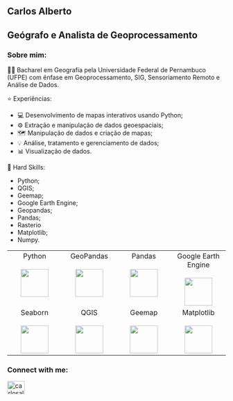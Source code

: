 ## Carlos Alberto

## Geógrafo e Analista de Geoprocessamento

### Sobre mim:
👩‍🎓 Bacharel em Geografia pela Universidade Federal de Pernambuco (UFPE) com ênfase em Geoprocessamento, SIG, Sensoriamento Remoto e Análise de Dados.

⭐️ Experiências:
* 💻 Desenvolvimento de mapas interativos usando Python;
* ⚙️ Extração e manipulação de dados geoespaciais;
* 🗺️ Manipulação de dados e criação de mapas;
* 💡 Análise, tratamento e gerenciamento de dados;
* 📊 Visualização de dados.

🧠 Hard Skills:
* Python;
* QGIS;
* Geemap;
* Google Earth Engine;
* Geopandas;
* Pandas;
* Rasterio
* Matplotlib;
* Numpy.

<table align="center">
  <tbody>
    <tr valign="top">
      <td width="25%" align="center">
        <span>Python</span><br><br>
        <img height="64px" src="https://cdn.svgporn.com/logos/python.svg">
      </td>
      <td width="25%" align="center">
        <span>GeoPandas</span><br><br>
        <img height="64px" src="https://geopandas.org/en/stable/_images/geopandas_logo.png">
      </td>
      <td width="25%" align="center">
        <span>Pandas</span><br><br>
        <img height="64px" src="https://pandas.pydata.org/static/img/pandas.svg">
      </td>
      <td width="25%" align="center">
        <span>Google Earth Engine</span><br><br>
        <img height="64px" src="https://developers.google.com/static/earth-engine/images/landing_ee_logo_480.png">
      </td>
    </tr>
    <tr valign="top">
      <td width="25%" align="center">
        <span>Seaborn</span><br><br>
        <img height="64px" src="https://seaborn.pydata.org/_static/logo-wide-lightbg.svg">
      </td>
      <td width="25%" align="center">
        <span>QGIS</span><br><br>
        <img height="64px" src="https://upload.wikimedia.org/wikipedia/commons/thumb/c/c2/QGIS_logo%2C_2017.svg/801px-QGIS_logo%2C_2017.svg.png">
      </td>
      <td width="25%" align="center">
        <span>Geemap</span><br><br>
        <img height="64px" src="https://i.imgur.com/9OOSpDm.png">
      </td>
      <td width="25%" align="center">
        <span>Matplotlib</span><br><br>
        <img height="64px" src="https://matplotlib.org/_images/sphx_glr_logos2_001.png">
      </td>
    </tr>
  </tbody>
</table>

<h3 align="left">Connect with me:</h3>
<p align="left">
<a href="https://linkedin.com/in/carlosalbertodeassis" target="blank"><img align="center" src="https://raw.githubusercontent.com/rahuldkjain/github-profile-readme-generator/master/src/images/icons/Social/linked-in-alt.svg" alt="carlosalbertodeassis" height="30" width="40" /></a>
</p>
